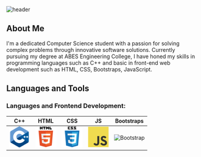 ![header](https://capsule-render.vercel.app/api?type=venom&height=200&text=I%20am%20Shiwam.&fontSize=70&color=0:8871e5,100:b678c4&stroke=b678c4)

## About Me 
I'm a dedicated Computer Science student with a passion for solving complex problems through innovative software solutions. Currently pursuing my degree at ABES Engineering College, I have honed my skills in programming languages  such as C++ and basic in front-end web development such as HTML, CSS, Bootstraps, JavaScript.


## Languages and Tools 


### Languages and Frontend Development:
| C++ | HTML | CSS | JS | Bootstraps |
|----------|----------|----------|----------|-----|
|  <img src="https://github.com/devicons/devicon/blob/master/icons/cplusplus/cplusplus-original.svg" title="C++"  alt="C++" width="55" height="55"/> |  <img src="https://raw.githubusercontent.com/devicons/devicon/master/icons/html5/html5-original-wordmark.svg" alt="html5"  width="55" height="55"/>  |  <img src="https://raw.githubusercontent.com/devicons/devicon/master/icons/css3/css3-original-wordmark.svg" alt="css3"  width="55" height="55"/>  |<img src="https://github.com/devicons/devicon/blob/master/icons/javascript/javascript-original.svg" title="JavaScript" alt="JavaScript" width="55" height="55"/> | <img src="https://upload.wikimedia.org/wikipedia/commons/thumb/b/b2/Bootstrap_logo.svg/2560px-Bootstrap_logo.svg.png" alt="Bootstrap"  width="70" height="55"/>      
